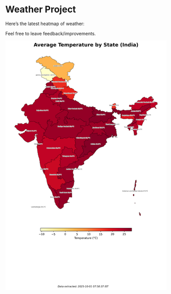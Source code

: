 # Weather Project

Here’s the latest heatmap of weather:

Feel free to leave feedback/improvements.

![India Heatmap](docs/assets/india_heatmap.png?v=DC8FF7)
